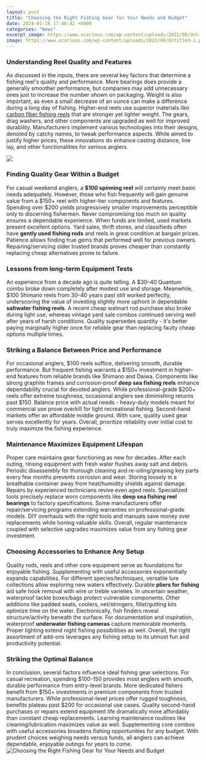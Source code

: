 ```yaml
---
layout: post
title: "Choosing the Right Fishing Gear for Your Needs and Budget"
date: 2024-01-16 17:46:42 +0000
categories: "News"
excerpt_image: https://www.vcarious.com/wp-content/uploads/2022/08/Untitled-1.png
image: https://www.vcarious.com/wp-content/uploads/2022/08/Untitled-1.png
---
```


### Understanding Reel Quality and Features
As discussed in the inputs, there are several key factors that determine a fishing reel's quality and performance. More bearings does provide a generally smoother performance, but companies may add unnecessary ones just to increase the number shown on packaging. Weight is also important, as even a small decrease of an ounce can make a difference during a long day of fishing. 
Higher-end reels use superior materials like [carbon fiber fishing reels](https://store.fi.io.vn/womens-cow-funny-animal-cute-rainbow-graphic-for-men-women-and-kids-v-neck-t-shirt/men&) that are stronger yet lighter weight. The gears, drag washers, and other components are upgraded as well for improved durability. Manufacturers implement various technologies into their designs, denoted by catchy names, to tweak performance aspects. While aimed to justify higher prices, these innovations do enhance casting distance, line lay, and other functionalities for serious anglers.

![](https://i1.wp.com/gofishingmagazine.com/wp-content/uploads/2019/05/img_3922.jpg?fit=1200%2C900&amp;ssl=1)
### Finding Quality Gear Within a Budget
For casual weekend anglers, a **$100 spinning reel** will certainly meet basic needs adequately. However, those who fish frequently will gain genuine value from a $150+ reel with higher-tier components and features. Spending over $200 yields progressively smaller improvements perceptible only to discerning fishermen. Never compromising too much on quality ensures a dependable experience. 
When funds are limited, used markets present excellent options. Yard sales, thrift stores, and classifieds often have **gently used fishing rods** and reels in great condition at bargain prices. Patience allows finding true gems that performed well for previous owners. Repairing/servicing older trusted brands proves cheaper than constantly replacing cheap alternatives prone to failure. 
### Lessons from long-term Equipment Tests
An experience from a decade ago is quite telling. A $30–40 Quantum combo broke down completely after modest use and storage. Meanwhile, $100 Shimano reels from 30–40 years past still worked perfectly, underscoring the value of investing slightly more upfront in dependable **saltwater fishing reels**. 
A recent cheap walmart rod purchase also broke during light use, whereas vintage yard sale combos continued serving well after years of harsh conditions. Quality supersedes quantity - it's better paying marginally higher once for reliable gear than replacing faulty cheap options multiple times.
### Striking a Balance Between Price and Performance 
For occasional anglers, $100 reels suffice, delivering smooth, durable performance. But frequent fishing warrants a $150+ investment in higher-end features from reliable brands like Shimano and Daiwa. Components like strong graphite frames and corrosion-proof **deep sea fishing reels** enhance dependability crucial for devoted anglers. 
While professional-grade $200+ reels offer extreme toughness, occasional anglers see diminishing returns past $150. Balance price with actual needs - heavy-duty models meant for commercial use prove overkill for light recreational fishing. Second-hand markets offer an affordable middle ground. With care, quality used gear serves excellently for years. Overall, prioritize reliability over initial cost to truly maximize the fishing experience.
### Maintenance Maximizes Equipment Lifespan
Proper care maintains gear functioning as new for decades. After each outing, rinsing equipment with fresh water flushes away salt and debris. Periodic disassembly for thorough cleaning and re-oiling/greasing key parts every few months prevents corrosion and wear. Storing loosely in a breathable container away from heat/humidity shields against damage. 
Repairs by experienced technicians revive even aged reels. Specialized tools precisely replace worn components like **deep sea fishing reel bearings** to factory specifications. Some manufacturers offer repair/servicing programs extending warranties on professional-grade models. DIY overhauls with the right tools and manuals save money over replacements while honing valuable skills. Overall, regular maintenance coupled with selective upgrades maximizes value from any fishing gear investment.
### Choosing Accessories to Enhance Any Setup  
Quality rods, reels and other core equipment serve as foundations for enjoyable fishing. Supplementing with useful accessories exponentially expands capabilities. For different species/techniques, versatile lure collections allow exploring new waters effectively. Durable **pliers for fishing** aid safe hook removal with wire or treble varieties. 
In uncertain weather, waterproof tackle boxes/bags protect vulnerable components. Other additions like padded seats, coolers, net/stringers, fillet/gutting kits optimize time on the water. Electronically, fish finders reveal structure/activity beneath the surface. For documentation and inspiration, waterproof **underwater fishing cameras** capture memorable moments. Proper lighting extend night fishing possibilities as well. Overall, the right assortment of add-ons leverages any fishing setup to its utmost fun and productivity potential.
### Striking the Optimal Balance
In conclusion, several factors influence ideal fishing gear selections. For casual recreation, spending $100-150 provides most anglers with smooth, durable performance from entry-level brands. More dedicated fishers benefit from $150+ investments in premium components from trusted manufacturers. While professional-level prices offer rugged toughness, benefits plateau past $200 for occasional use cases. 
Quality second-hand purchases or repairs extend equipment life dramatically more affordably than constant cheap replacements. Learning maintenance routines like cleaning/lubrication maximizes value as well. Supplementing core combos with useful accessories broadens fishing opportunities for any budget. With prudent choices weighing needs versus funds, all anglers can achieve dependable, enjoyable outings for years to come.
![Choosing the Right Fishing Gear for Your Needs and Budget](https://www.vcarious.com/wp-content/uploads/2022/08/Untitled-1.png)